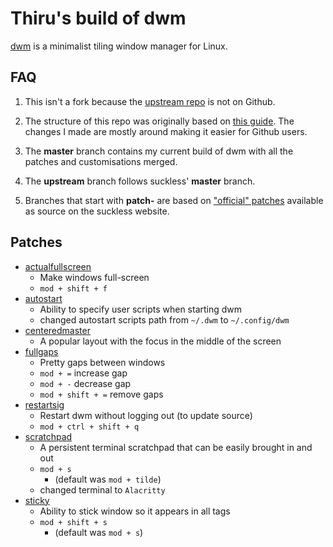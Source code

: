 # Thiru's build of dwm

[dwm](https://dwm.suckless.org/) is a minimalist tiling window manager for Linux.

## FAQ

1. This isn't a fork because the [upstream repo](https://git.suckless.org/dwm) is not on Github.

1. The structure of this repo was originally based on [this guide](https://dwm.suckless.org/customisation/patches_in_git/). The changes I made are mostly around making it easier for Github users.

1. The **master** branch contains my current build of dwm with all the patches and customisations merged.

1. The **upstream** branch follows suckless' **master** branch.

1. Branches that start with **patch-** are based on ["official" patches](https://dwm.suckless.org/patches/) available as source on the suckless website.

## Patches

* [actualfullscreen](https://dwm.suckless.org/patches/actualfullscreen/)
  * Make windows full-screen
  * `mod + shift + f`
* [autostart](https://dwm.suckless.org/patches/autostart/)
  * Ability to specify user scripts when starting dwm
  * changed autostart scripts path from `~/.dwm` to `~/.config/dwm`
* [centeredmaster](https://dwm.suckless.org/patches/centeredmaster/)
  * A popular layout with the focus in the middle of the screen
* [fullgaps](https://dwm.suckless.org/patches/fullgaps/)
  * Pretty gaps between windows
  * `mod + =` increase gap
  * `mod + -` decrease gap
  * `mod + shift + =` remove gaps
* [restartsig](https://dwm.suckless.org/patches/restartsig/)
  * Restart dwm without logging out (to update source)
  * `mod + ctrl + shift + q`
* [scratchpad](https://dwm.suckless.org/patches/scratchpad/)
  * A persistent terminal scratchpad that can be easily brought in and out
  * `mod + s`
    * (default was `mod + tilde`)
  * changed terminal to `Alacritty`
* [sticky](https://dwm.suckless.org/patches/sticky/)
  * Ability to stick window so it appears in all tags
  * `mod + shift + s`
    * (default was `mod + s`)
